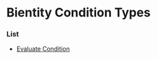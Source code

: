 # Bientity Condition Types



### List
* [Evaluate Condition](bientity_condition_types/evaluate_condition.md)
